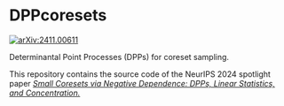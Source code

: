 # DPPcoresets
[![arXiv:2411.00611](https://img.shields.io/badge/stat.ML-arXiv:2411.00611-b31b1b.svg)](https://arxiv.org/abs/2411.00611)

Determinantal Point Processes (DPPs) for coreset sampling.

This repository contains the source code of the NeurIPS 2024 spotlight paper [*Small Coresets via Negative Dependence: DPPs, Linear Statistics, and Concentration.*](https://nips.cc/virtual/2024/poster/93945)